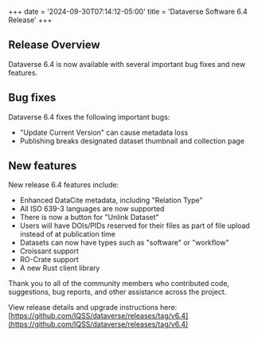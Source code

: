 +++
date = '2024-09-30T07:14:12-05:00'
title = 'Dataverse Software 6.4 Release'
+++

## Release Overview

Dataverse 6.4 is now available with several important bug fixes and new features.

## Bug fixes

Dataverse 6.4 fixes the following important bugs:

*   "Update Current Version" can cause metadata loss
*   Publishing breaks designated dataset thumbnail and collection page

## New features

New release 6.4 features include:

*   Enhanced DataCite metadata, including "Relation Type"
*   All ISO 639-3 languages are now supported
*   There is now a button for "Unlink Dataset"
*   Users will have DOIs/PIDs reserved for their files as part of file upload instead of at publication time
*   Datasets can now have types such as "software" or "workflow"
*   Croissant support
*   RO-Crate support
*   A new Rust client library

Thank you to all of the community members who contributed code, suggestions, bug reports, and other assistance across the project.

View release details and upgrade instructions here: [https://github.com/IQSS/dataverse/releases/tag/v6.4](https://github.com/IQSS/dataverse/releases/tag/v6.4)
